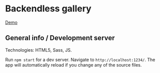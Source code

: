 # Backendless gallery

[Demo](https://github.com/Frant22/backendless/)

## General info / Development server

Technologies: HTML5, Sass, JS.

Run `npm start` for a dev server. Navigate to `http://localhost:1234/`. The app will automatically reload if you change any of the source files.


